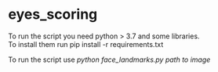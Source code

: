 # eyes_scoring

To run the script you need python > 3.7 and some libraries.<br/>
To install them run pip install -r requirements.txt <br/>

To run the script use *python face_landmarks.py path to image*